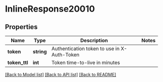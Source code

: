 # InlineResponse20010

## Properties
Name | Type | Description | Notes
------------ | ------------- | ------------- | -------------
**token** | **string** | Authentication token to use in X-Auth-Token | 
**token_ttl** | **int** | Token time-to-live in minutes | 

[[Back to Model list]](../README.md#documentation-for-models) [[Back to API list]](../README.md#documentation-for-api-endpoints) [[Back to README]](../README.md)


